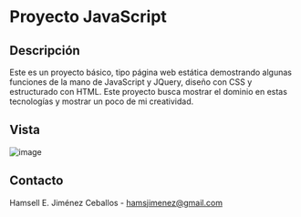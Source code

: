 # Proyecto JavaScript

## Descripción

Este es un proyecto básico, tipo página web estática demostrando algunas funciones de la mano de JavaScript y JQuery, diseño con CSS y 
estructurado con HTML. Este proyecto busca mostrar el dominio en estas tecnologías y mostrar un poco de mi creatividad.

## Vista

![image](https://github.com/hjmnz-dev/Proyecto-js/assets/161862580/b2bade94-511c-46bf-86d2-142f11f50fc5)


## Contacto

Hamsell E. Jiménez Ceballos - hamsjimenez@gmail.com
